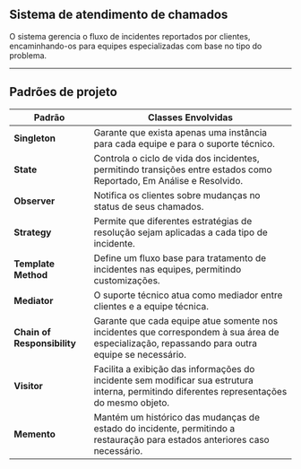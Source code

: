 ## Sistema de atendimento de chamados

O sistema gerencia o fluxo de incidentes reportados por clientes, encaminhando-os para equipes especializadas com base no tipo do problema.

---

## Padrões de projeto 
| Padrão                      | Classes Envolvidas                          |
|-----------------------------|---------------------------------------------|
| **Singleton**               | Garante que exista apenas uma instância para cada equipe e para o suporte técnico. |
| **State**                   | Controla o ciclo de vida dos incidentes, permitindo transições entre estados como Reportado, Em Análise e Resolvido. |
| **Observer**                | Notifica os clientes sobre mudanças no status de seus chamados.|
| **Strategy**                | Permite que diferentes estratégias de resolução sejam aplicadas a cada tipo de incidente. |
| **Template Method**         | Define um fluxo base para tratamento de incidentes nas equipes, permitindo customizações. |
| **Mediator**                | O suporte técnico atua como mediador entre clientes e a equipe técnica. |
| **Chain of Responsibility** | Garante que cada equipe atue somente nos incidentes que correspondem à sua área de especialização, repassando para outra equipe se necessário. |
| **Visitor**                 | Facilita a exibição das informações do incidente sem modificar sua estrutura interna, permitindo diferentes representações do mesmo objeto. |
| **Memento**                 | Mantém um histórico das mudanças de estado do incidente, permitindo a restauração para estados anteriores caso necessário. |
